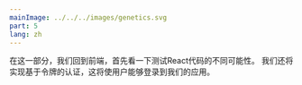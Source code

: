 ```yaml
---
mainImage: ../../../images/genetics.svg
part: 5
lang: zh
---
```


<div class="intro">

<!-- In this part we return to the frontend, first looking at different possibilities for testing the React code.  We will also implement token based authentication which will enable users to log in to our application.-->
 在这一部分，我们回到前端，首先看一下测试React代码的不同可能性。  我们还将实现基于令牌的认证，这将使用户能够登录到我们的应用。

</div>
